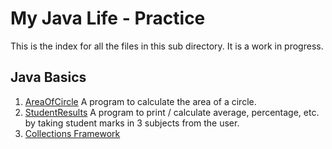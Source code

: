 # My Java Life - Practice

This is the index for all the files in this sub directory. It is a work in progress.
  
## Java Basics
1. [AreaOfCircle](AreaOfCircle.java)   A program to calculate the area of a circle.
2. [StudentResults](StudentResults.java) A program to print / calculate average, percentage, etc. by taking student marks in 3 subjects from the user.
3. [Collections Framework](https://www.geeksforgeeks.org/java-collection-tutorial/)